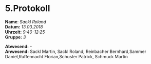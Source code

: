 # 5.Protokoll  
  
  **Name**:  *Sackl Roland*  
  **Datum:** *13.03.2018*  
  **Uhrzeit:** *9:40-12:25*  
  **Gruppe:** *3*  
  
  **Abwesend:**   -  
  **Anwesend:**   Sackl Martin, Sackl Roland, Reinbacher Bernhard,Sammer Daniel,Ruffennacht Florian,Schuster Patrick, Schmuck Martin   
